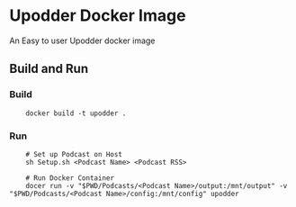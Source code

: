 # Upodder Docker Image
An Easy to user Upodder docker image
## Build and Run
### Build
```
    docker build -t upodder .
```
### Run
```
    # Set up Podcast on Host
    sh Setup.sh <Podcast Name> <Podcast RSS>

    # Run Docker Container
    docer run -v "$PWD/Podcasts/<Podcast Name>/output:/mnt/output" -v "$PWD/Podcasts/<Podcast Name>/config:/mnt/config" upodder
```